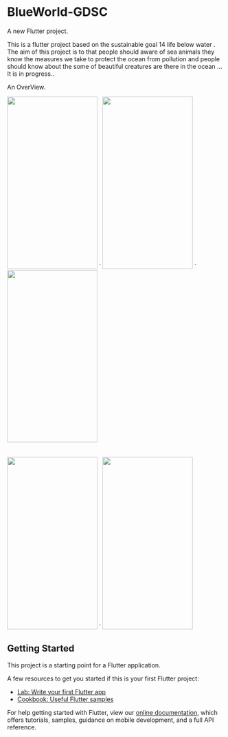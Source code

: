 # BlueWorld-GDSC

A new Flutter project.

This is a flutter project based on the sustainable goal 14 life below water . The aim of this project is to that people should aware of sea animals they know the measures we take to protect the ocean from pollution and people should know about the some of  beautiful creatures are there in the ocean ...
It is in progress..

An OverView.

<p>
  <img src = "https://user-images.githubusercontent.com/98549505/160855446-b3c0e3c0-d46d-481f-b2f2-61c9575ccf41.jpg" width="210" height = "400" /> 
  `
  <img  src = "https://user-images.githubusercontent.com/98549505/160855011-c60a8810-f373-4169-b5d3-987cb90035c0.jpg" width="210" height = "400" />
  `
  <img  src = "https://user-images.githubusercontent.com/98549505/160869671-33958416-d848-459b-aed9-30f31d33d0d6.jpg" width="210" height = "400" />
  <br>
  <br>
  <br>
  <img  src = "https://user-images.githubusercontent.com/98549505/160874911-bc0ffe3e-dcd3-4345-b92c-ea49804691c8.jpg" width="210" height = "400" />
  `
  <img  src = "https://user-images.githubusercontent.com/98549505/160878721-ff461c59-501d-461d-8f51-29dc2daa3d77.jpg" width="210" height = "400" />


  
</p>



## Getting Started

This project is a starting point for a Flutter application.

A few resources to get you started if this is your first Flutter project:

- [Lab: Write your first Flutter app](https://flutter.dev/docs/get-started/codelab)
- [Cookbook: Useful Flutter samples](https://flutter.dev/docs/cookbook)

For help getting started with Flutter, view our
[online documentation](https://flutter.dev/docs), which offers tutorials,
samples, guidance on mobile development, and a full API reference.
